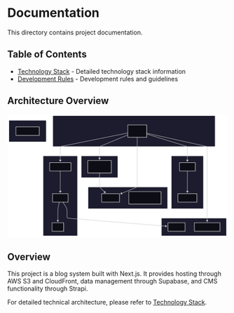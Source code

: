 # Documentation

This directory contains project documentation.

## Table of Contents

- [Technology Stack](./tech-stack.md) - Detailed technology stack information
- [Development Rules](../.cursor/dev-rules.md) - Development rules and guidelines

## Architecture Overview

![Architecture Diagram](./architecture.svg)

## Overview

This project is a blog system built with Next.js. It provides hosting through AWS S3 and CloudFront, data management through Supabase, and CMS functionality through Strapi.

For detailed technical architecture, please refer to [Technology Stack](./tech-stack.md).
